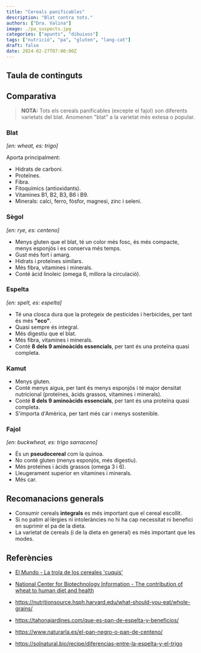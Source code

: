 ```yaml
---
title: "Cereals panificables"
description: "Blat contra tots."
authors: ["Dra. Valina"]
image: ./pa_suspects.jpg
categories: ["apunts", "dibuixos"]
tags: ["nutrició", "pa", "gluten", "lang-cat"]
draft: false
date: 2024-02-27T07:00:00Z
---
```


## Taula de continguts

## Comparativa

> **NOTA:** Tots els cereals panificables (excepte el fajol) son diferents varietats del blat. Anomenen "blat" a la varietat més extesa o popular.

### Blat
*[en: wheat, es: trigo]*

Aporta principalment:
- Hidrats de carboni.
- Proteïnes.
- Fibra.
- Fitoquímics (antioxidants).
- Vitamines B1, B2, B3, B6 i B9.
- Minerals: calci, ferro, fòsfor, magnesi, zinc i seleni.

### Sègol
*[en: rye, es: centeno]*

- Menys gluten que el blat, té un color més fosc, és més compacte, menys esponjós i es conserva més temps.
- Gust més fort i amarg.
- Hidrats i proteïnes similars.
- Més fibra, vitamines i minerals.
- Conté àcid linoleic (omega 6, millora la circulació).

### Espelta
*[en: spelt, es: espelta]*

- Té una closca dura que la protegeix de pesticides i herbicides, per tant és més **"eco"**.
- Quasi sempre és integral.
- Més digestiu que el blat.
- Més fibra, vitamines i minerals.
- Conté **8 dels 9 aminoàcids essencials**, per tant és una proteïna quasi completa.

### Kamut
- Menys gluten.
- Conté menys aigua, per tant és menys esponjós i té major densitat nutricional (proteïnes, àcids grassos, vitamines i minerals).
- Conté **8 dels 9 aminoàcids essencials**, per tant és una proteïna quasi completa.
- S'importa d'Amèrica, per tant més car i menys sostenible.

### Fajol
*[en: buckwheat, es: trigo sarraceno]*
- És un **pseudocereal** com la quinoa.
- No conté gluten (menys esponjós, més digestiu).
- Més proteïnes i àcids grassos (omega 3 i 6).
- Lleugerament superior en vitamines i minerals.
- Més car.


## Recomanacions generals
- Consumir cereals **integrals** es més important que el cereal escollit.
- Si no patim al·lèrgies ni intoleràncies no hi ha cap necessitat ni benefici en suprimir el pa de la dieta.
- La varietat de cereals (i de la dieta en general) es més important que les modes.


## Referències

- [El Mundo - La trola de los cereales 'cuquis'](https://www.elmundo.es/papel/boticaria-garcia/2020/03/07/5e611b72fc6c83de468b45b6.html)

- [National Center for Biotechnology Information - The contribution of wheat to human diet and health](https://www.ncbi.nlm.nih.gov/pmc/articles/PMC4998136/)

- https://nutritionsource.hsph.harvard.edu/what-should-you-eat/whole-grains/

- https://tahonajardines.com/que-es-pan-de-espelta-y-beneficios/

- https://www.naturarla.es/el-pan-negro-o-pan-de-centeno/

- https://solnatural.bio/recipe/diferencias-entre-la-espelta-y-el-trigo
